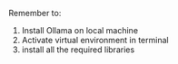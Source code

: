 Remember to:
1. Install Ollama on local machine
2. Activate virtual environment in terminal
3. install all the required libraries

